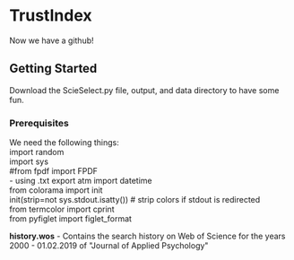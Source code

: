 # TrustIndex

Now we have a github!

## Getting Started

Download the ScieSelect.py file, output, and data directory to have some fun.

### Prerequisites
We need the following things: <br/>
import random<br/>
import sys<br/>
#from fpdf import FPDF<br/> - using .txt export atm
import datetime<br/>
from colorama import init<br/>
init(strip=not sys.stdout.isatty()) # strip colors if stdout is redirected<br/>
from termcolor import cprint<br/>
from pyfiglet import figlet_format

**history.wos** - Contains the search history on Web of Science for the years 2000 - 01.02.2019 of "Journal of Applied Psychology"
